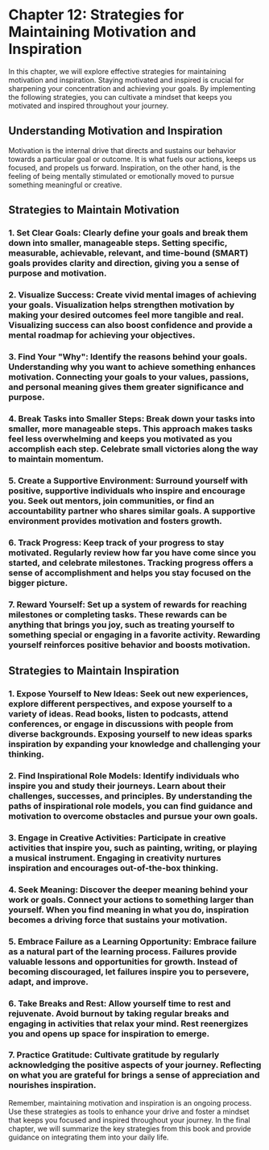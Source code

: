 Chapter 12: Strategies for Maintaining Motivation and Inspiration
=================================================================

In this chapter, we will explore effective strategies for maintaining motivation and inspiration. Staying motivated and inspired is crucial for sharpening your concentration and achieving your goals. By implementing the following strategies, you can cultivate a mindset that keeps you motivated and inspired throughout your journey.

Understanding Motivation and Inspiration
----------------------------------------

Motivation is the internal drive that directs and sustains our behavior towards a particular goal or outcome. It is what fuels our actions, keeps us focused, and propels us forward. Inspiration, on the other hand, is the feeling of being mentally stimulated or emotionally moved to pursue something meaningful or creative.

Strategies to Maintain Motivation
---------------------------------

### 1. **Set Clear Goals**: Clearly define your goals and break them down into smaller, manageable steps. Setting specific, measurable, achievable, relevant, and time-bound (SMART) goals provides clarity and direction, giving you a sense of purpose and motivation.

### 2. **Visualize Success**: Create vivid mental images of achieving your goals. Visualization helps strengthen motivation by making your desired outcomes feel more tangible and real. Visualizing success can also boost confidence and provide a mental roadmap for achieving your objectives.

### 3. **Find Your "Why"**: Identify the reasons behind your goals. Understanding why you want to achieve something enhances motivation. Connecting your goals to your values, passions, and personal meaning gives them greater significance and purpose.

### 4. **Break Tasks into Smaller Steps**: Break down your tasks into smaller, more manageable steps. This approach makes tasks feel less overwhelming and keeps you motivated as you accomplish each step. Celebrate small victories along the way to maintain momentum.

### 5. **Create a Supportive Environment**: Surround yourself with positive, supportive individuals who inspire and encourage you. Seek out mentors, join communities, or find an accountability partner who shares similar goals. A supportive environment provides motivation and fosters growth.

### 6. **Track Progress**: Keep track of your progress to stay motivated. Regularly review how far you have come since you started, and celebrate milestones. Tracking progress offers a sense of accomplishment and helps you stay focused on the bigger picture.

### 7. **Reward Yourself**: Set up a system of rewards for reaching milestones or completing tasks. These rewards can be anything that brings you joy, such as treating yourself to something special or engaging in a favorite activity. Rewarding yourself reinforces positive behavior and boosts motivation.

Strategies to Maintain Inspiration
----------------------------------

### 1. **Expose Yourself to New Ideas**: Seek out new experiences, explore different perspectives, and expose yourself to a variety of ideas. Read books, listen to podcasts, attend conferences, or engage in discussions with people from diverse backgrounds. Exposing yourself to new ideas sparks inspiration by expanding your knowledge and challenging your thinking.

### 2. **Find Inspirational Role Models**: Identify individuals who inspire you and study their journeys. Learn about their challenges, successes, and principles. By understanding the paths of inspirational role models, you can find guidance and motivation to overcome obstacles and pursue your own goals.

### 3. **Engage in Creative Activities**: Participate in creative activities that inspire you, such as painting, writing, or playing a musical instrument. Engaging in creativity nurtures inspiration and encourages out-of-the-box thinking.

### 4. **Seek Meaning**: Discover the deeper meaning behind your work or goals. Connect your actions to something larger than yourself. When you find meaning in what you do, inspiration becomes a driving force that sustains your motivation.

### 5. **Embrace Failure as a Learning Opportunity**: Embrace failure as a natural part of the learning process. Failures provide valuable lessons and opportunities for growth. Instead of becoming discouraged, let failures inspire you to persevere, adapt, and improve.

### 6. **Take Breaks and Rest**: Allow yourself time to rest and rejuvenate. Avoid burnout by taking regular breaks and engaging in activities that relax your mind. Rest reenergizes you and opens up space for inspiration to emerge.

### 7. **Practice Gratitude**: Cultivate gratitude by regularly acknowledging the positive aspects of your journey. Reflecting on what you are grateful for brings a sense of appreciation and nourishes inspiration.

Remember, maintaining motivation and inspiration is an ongoing process. Use these strategies as tools to enhance your drive and foster a mindset that keeps you focused and inspired throughout your journey. In the final chapter, we will summarize the key strategies from this book and provide guidance on integrating them into your daily life.
